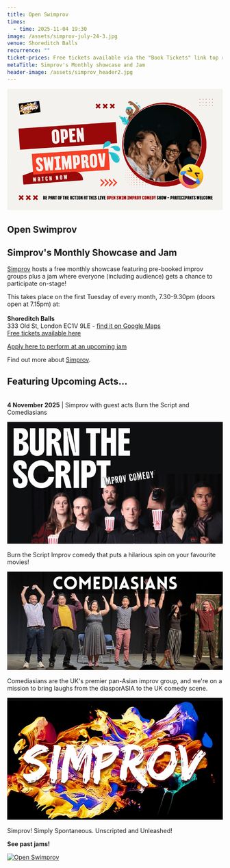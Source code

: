 ```yaml
---
title: Open Swimprov
times:
  - time: 2025-11-04 19:30
image: /assets/simprov-july-24-3.jpg
venue: Shoreditch Balls
recurrence: ""
ticket-prices: Free tickets available via the "Book Tickets" link top right
metaTitle: Simprov's Monthly showcase and Jam
header-image: /assets/simprov_header2.jpg
---
```

![](/assets/openswimprovbanner.png)

## **Open Swimprov**

## **Simprov's Monthly Showcase and Jam**

[Simprov](https://www.sedos.co.uk/regular-events/simprov) hosts a free monthly showcase featuring pre-booked improv groups plus a jam where
everyone (including audience) gets a chance to participate on-stage!

This takes place on the first Tuesday of every month, 7.30-9.30pm (doors open at 7.15pm) at:\
\
**Shoreditch Balls**\
333 Old St, London EC1V 9LE - [find it on Google Maps](https://www.google.com/url?sa=t&rct=j&q=&esrc=s&source=web&cd=&ved=2ahUKEwjxoer6ia6PAxWiQUEAHStkLrsQ8gF6BAgcEAM&url=%2Fmaps%2Fplace%2Fshoreditch%2Bballs%2Fdata%3D!4m2!3m1!1s0x48761d59aef76ae1%3A0x8c5958860a889f28%3Fsa%3DX%26ved%3D1t%3A242%26ictx%3D111&usg=AOvVaw3R7Xz1ZcPDQEvAh_mhAkM7&opi=89978449)  \
[Free tickets available here](https://sedos.ticketsolve.com/ticketbooth/shows)  

[Apply here to perform at an upcoming jam](https://forms.gle/uJ77FV6muzri3fyNA)

Find out more about [Simprov](https://www.sedos.co.uk/regular-events/simprov).

## **Featuring Upcoming Acts...**

\
**4 November 2025** | Simprov with guest acts Burn the Script and Comediasians

![](/assets/burnthescript_logo_horizontal_black.jpg)

Burn the Script
Improv comedy that puts a hilarious spin on your favourite movies!

![](/assets/comediasians_logo.jpg)

Comediasians are the UK's premier pan-Asian improv group, and we're on a mission to bring laughs from the diasporASIA to the UK comedy scene.

![](/assets/simprov-logo-800.jpg)

Simprov! Simply Spontaneous. Unscripted and Unleashed!

**See past jams!**

<a data-flickr-embed="true" href="https://www.flickr.com/photos/sedos/albums/72177720328844216" title="Open Swimprov"><img src="https://live.staticflickr.com/65535/54840815842_1a690b67d8_z.jpg" width="800" height="600" alt="Open Swimprov"/></a><script async src="//embedr.flickr.com/assets/client-code.js" charset="utf-8"></script>

